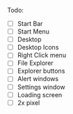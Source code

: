 Todo:

- [ ] Start Bar
- [ ] Start Menu
- [ ] Desktop
- [ ] Desktop Icons
- [ ] Right Click menu
- [ ] File Explorer
- [ ] Explorer buttons
- [ ] Alert windows
- [ ] Settings window
- [ ] Loading screen
- [ ] 2x pixel